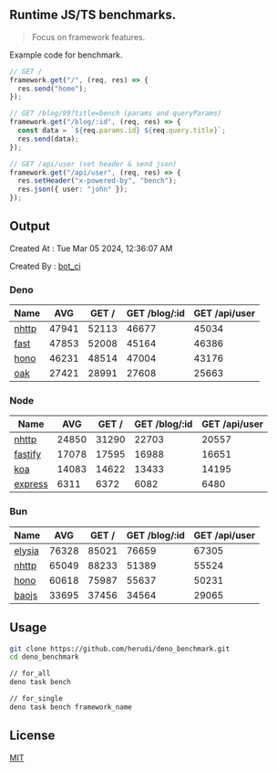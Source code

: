 ## Runtime JS/TS benchmarks.

> Focus on framework features.

Example code for benchmark.
```ts
// GET /
framework.get("/", (req, res) => {
  res.send("home");
});

// GET /blog/99?title=bench (params and queryParams)
framework.get("/blog/:id", (req, res) => {
  const data = `${req.params.id} ${req.query.title}`;
  res.send(data);
});

// GET /api/user (set header & send json)
framework.get("/api/user", (req, res) => {
  res.setHeader("x-powered-by", "bench");
  res.json({ user: "john" });
});
```

## Output
Created At : Tue Mar 05 2024, 12:36:07 AM

Created By : [bot_ci](https://github.com/herudi/deno_benchmarks/commits?author=github-actions%5Bbot%5D)


### Deno
|Name|AVG|GET /|GET /blog/:id|GET /api/user|
|----|----|----|----|----|
|[nhttp](https://github.com/nhttp/nhttp)|47941|52113|46677|45034|
|[fast](https://github.com/danteissaias/fast)|47853|52008|45164|46386|
|[hono](https://github.com/honojs/hono)|46231|48514|47004|43176|
|[oak](https://github.com/oakserver/oak)|27421|28991|27608|25663|
  


### Node
|Name|AVG|GET /|GET /blog/:id|GET /api/user|
|----|----|----|----|----|
|[nhttp](https://github.com/nhttp/nhttp)|24850|31290|22703|20557|
|[fastify](https://github.com/fastify/fastify)|17078|17595|16988|16651|
|[koa](https://github.com/koajs/koa)|14083|14622|13433|14195|
|[express](https://github.com/expressjs/express)|6311|6372|6082|6480|
  


### Bun
|Name|AVG|GET /|GET /blog/:id|GET /api/user|
|----|----|----|----|----|
|[elysia](https://github.com/elysiajs/elysia)|76328|85021|76659|67305|
|[nhttp](https://github.com/nhttp/nhttp)|65049|88233|51389|55524|
|[hono](https://github.com/honojs/hono)|60618|75987|55637|50231|
|[baojs](https://github.com/mattreid1/baojs)|33695|37456|34564|29065|
  



## Usage

```bash
git clone https://github.com/herudi/deno_benchmark.git
cd deno_benchmark

// for_all
deno task bench

// for_single
deno task bench framework_name
```

## License

[MIT](LICENSE)

